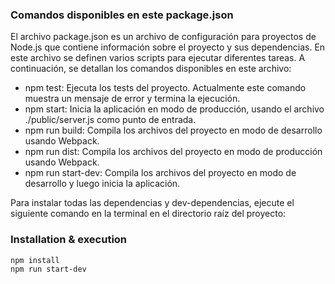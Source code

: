 ### Comandos disponibles en este package.json
El archivo package.json es un archivo de configuración para proyectos de Node.js que contiene información sobre el proyecto y sus dependencias. En este archivo se definen varios scripts para ejecutar diferentes tareas. A continuación, se detallan los comandos disponibles en este archivo:

- npm test: Ejecuta los tests del proyecto. Actualmente este comando muestra un mensaje de error y termina la ejecución.
- npm start: Inicia la aplicación en modo de producción, usando el archivo ./public/server.js como punto de entrada.
- npm run build: Compila los archivos del proyecto en modo de desarrollo usando Webpack.
- npm run dist: Compila los archivos del proyecto en modo de producción usando Webpack.
- npm run start-dev: Compila los archivos del proyecto en modo de desarrollo y luego inicia la aplicación.

Para instalar todas las dependencias y dev-dependencias, ejecute el siguiente comando en la terminal en el directorio raíz del proyecto:

### Installation & execution 
```bash
npm install
npm run start-dev
```
